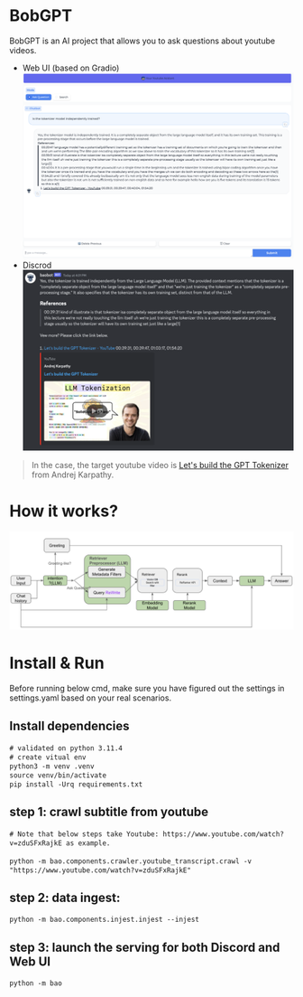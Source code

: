 # BobGPT

BobGPT is an AI project that allows you to ask questions about youtube videos.

* Web UI (based on Gradio)
![Gradio Web UI](/gradio-ui.png)
* Discrod
![Discord](discord.png)

> In the case, the target youtube video is [Let's build the GPT Tokenizer](https://www.youtube.com/watch?v=zduSFxRajkE) from Andrej Karpathy.

# How it works?
![RAG Diagram](rag-framework.png)

# Install & Run
Before running below cmd, make sure you have figured out the settings in settings.yaml based on your real scenarios.

## Install dependencies
```
# validated on python 3.11.4
# create vitual env 
python3 -m venv .venv
source venv/bin/activate
pip install -Urq requirements.txt
```

## step 1: crawl subtitle from youtube

```
# Note that below steps take Youtube: https://www.youtube.com/watch?v=zduSFxRajkE as example.

python -m bao.components.crawler.youtube_transcript.crawl -v "https://www.youtube.com/watch?v=zduSFxRajkE"
```
## step 2: data ingest:

```
python -m bao.components.injest.injest --injest
```

## step 3: launch the serving for both Discord and Web UI

```
python -m bao
```